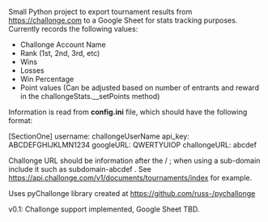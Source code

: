 Small Python project to export tournament results from https://challonge.com to a Google Sheet for stats tracking purposes. Currently records the following values:

* Challonge Account Name
* Rank (1st, 2nd, 3rd, etc)
* Wins
* Losses
* Win Percentage
* Point values (Can be adjusted based on number of entrants and reward in the challongeStats.__setPoints method)

Information is read from <b>config.ini</b> file, which should have the following format:

[SectionOne]
username: challongeUserName
api_key: ABCDEFGHIJKLMN1234
googleURL: QWERTYUIOP
challongeURL: abcdef

Challonge URL should be information after the / ; when using a sub-domain include it such as subdomain-abcdef . See https://api.challonge.com/v1/documents/tournaments/index for example.

Uses pyChallonge library created at https://github.com/russ-/pychallonge


v0.1: Challonge support implemented, Google Sheet TBD.
